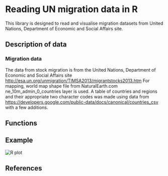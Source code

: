 Reading UN migration data in R
=========

This library is designed to read and visualise migration datasets from United Nations, Department of Economic and Social Affairs site.

## Description of data

### Migration data

The data from stock migration is from the United Nations, Department of Economic and Social Affairs site http://esa.un.org/unmigration/TIMSA2013/migrantstocks2013.htm
For mapping, world map shape file from NaturalEarth.com ne_10m_admin_0_countries layer is used. A table of countries and regions and their appropriate two character codes was made using data from https://developers.google.com/public-data/docs/canonical/countries_csv with a few additions.

## Functions

## Example

![R plot](plots/migration2013.jpg.jpg)

## References

